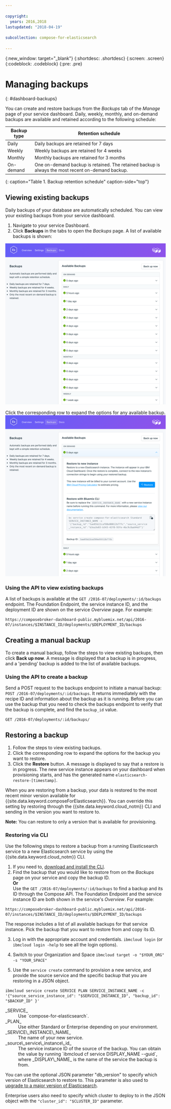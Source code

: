 ```yaml
---

copyright:
  years: 2016,2018
lastupdated: "2018-04-19"

subcollection: compose-for-elasticsearch

---
```


{:new_window: target="_blank"}
{:shortdesc: .shortdesc}
{:screen: .screen}
{:codeblock: .codeblock}
{:pre: .pre}

# Managing backups
{: #dashboard-backups}

You can create and restore backups from the _Backups_ tab of the _Manage_ page of your service dashboard. Daily, weekly, monthly, and on-demand backups are available and retained according to the following schedule:

Backup type|Retention schedule
----------|-----------
Daily|Daily backups are retained for 7 days
Weekly|Weekly backups are retained for 4 weeks
Monthly|Monthly backups are retained for 3 months
On-demand|One on-demand backup is retained. The retained backup is always the most recent on-demand backup.
{: caption="Table 1. Backup retention schedule" caption-side="top"}

## Viewing existing backups

Daily backups of your database are automatically scheduled. You can view your existing backups from your service dashboard.

1. Navigate to your service Dashboard.
2. Click **Backups** in the tabs to open the _Backups_ page. A list of available backups is shown:

  ![Available backups](./images/elastic_search-backups-show.png "A list of available backups.")

Click the corresponding row to expand the options for any available backup.
  ![Backup Options](./images/elastic_search-backups-options.png "Options for a backup.") 

### Using the API to view existing backups

A list of backups is available at the `GET /2016-07/deployments/:id/backups` endpoint. The Foundation Endpoint, the service instance ID, and the deployment ID are shown on the service _Overview_ page. For example:

``` 
https://composebroker-dashboard-public.mybluemix.net/api/2016-07/instances/$INSTANCE_ID/deployments/$DEPLOYMENT_ID/backups
```  

## Creating a manual backup

To create a manual backup, follow the steps to view existing backups, then click **Back up now**. A message is displayed that a backup is in progress, and a 'pending' backup is added to the list of available backups.

### Using the API to create a backup

Send a POST request to the backups endpoint to initiate a manual backup: `POST /2016-07/deployments/:id/backups`. It returns immediately with the recipe ID and information about the backup as it is running. Before you can use the backup that you need to check the backups endpoint to verify that the backup is complete, and find the `backup_id` value.

```
GET /2016-07/deployments/:id/backups/
```

## Restoring a backup

1. Follow the steps to view existing backups.
2. Click the corresponding row to expand the options for the backup you want to restore.
3. Click the **Restore** button. A message is displayed to say that a restore is in progress. The new service instance appears on your dashboard when provisioning starts, and has the generated name `elasticsearch-restore-[timestamp]`.

When you are restoring from a backup, your data is restored to the most recent minor version available for {{site.data.keyword.composeForElasticsearch}}. You can override this setting by restoring through the {{site.data.keyword.cloud_notm}} CLI and sending in the version you want to restore to.

**Note:** You can restore to only a version that is available for provisioning.

### Restoring via CLI

Use the following steps to restore a backup from a running Elasticsearch service to a new Elasticsearch service by using the {{site.data.keyword.cloud_notm}} CLI. 
1. If you need to, [download and install the CLI](/docs/cli?topic=cloud-cli-overview). 
2. Find the backup that you would like to restore from on the _Backups_ page on your service and copy the backup ID.  
  **Or**  
  Use the `GET /2016-07/deployments/:id/backups` to find a backup and its ID through the Compose API. The Foundation Endpoint and the service instance ID are both shown in the service's _Overview_. For example: 
  ``` 
  https://composebroker-dashboard-public.mybluemix.net/api/2016-07/instances/$INSTANCE_ID/deployments/$DEPLOYMENT_ID/backups
  ```  
  The response includes a list of all available backups for that service instance. Pick the backup that you want to restore from and copy its ID.

3. Log in with the appropriate account and credentials. `ibmcloud login` (or `ibmcloud login -help` to see all the login options).

4. Switch to your Organization and Space `ibmcloud target -o "$YOUR_ORG" -s "YOUR_SPACE"`

5. Use the `service create` command to provision a new service, and provide the source service and the specific backup that you are restoring in a JSON object.

  ``` 
  ibmcloud service create SERVICE PLAN SERVICE_INSTANCE_NAME -c '{"source_service_instance_id": "$SERVICE_INSTANCE_ID", "backup_id": "$BACKUP_ID" }'
  ```

  <dl>
  <dt>_SERVICE_</dt>
  <dd>Use `compose-for-elasticsearch`.</dd>
  <dt>_PLAN_</dt>
  <dd>Use either Standard or Enterprise depending on your environment.</dd>
  <dt>_SERVICE\_INSTANCE\_NAME_</dt>
  <dd>The name of your new service.</dd>
  <dt>_source\_service\_instance\_id_</dt>
  <dd>The service instance ID of the source of the backup. You can obtain the value by running `ibmcloud cf service DISPLAY_NAME --guid`, where _DISPLAY\_NAME_ is the name of the service the backup is from. </dd>
  </dl>

  You can use the optional JSON parameter "db_version" to specify which version of Elasticsearch to restore to. This parameter is also used to [upgrade to a major version of Elasticsearch](docs/services/ComposeForElasticsearch?topic=compose-for-elasticsearch-upgrading).
  
  Enterprise users also need to specify which cluster to deploy to in the JSON object with the `"cluster_id": "$CLUSTER_ID"` parameter.

